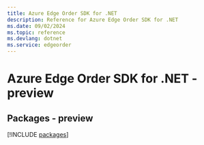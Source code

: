 ```yaml
---
title: Azure Edge Order SDK for .NET
description: Reference for Azure Edge Order SDK for .NET
ms.date: 09/02/2024
ms.topic: reference
ms.devlang: dotnet
ms.service: edgeorder
---
```

# Azure Edge Order SDK for .NET - preview
## Packages - preview
[!INCLUDE [packages](edge-order-index.md)]